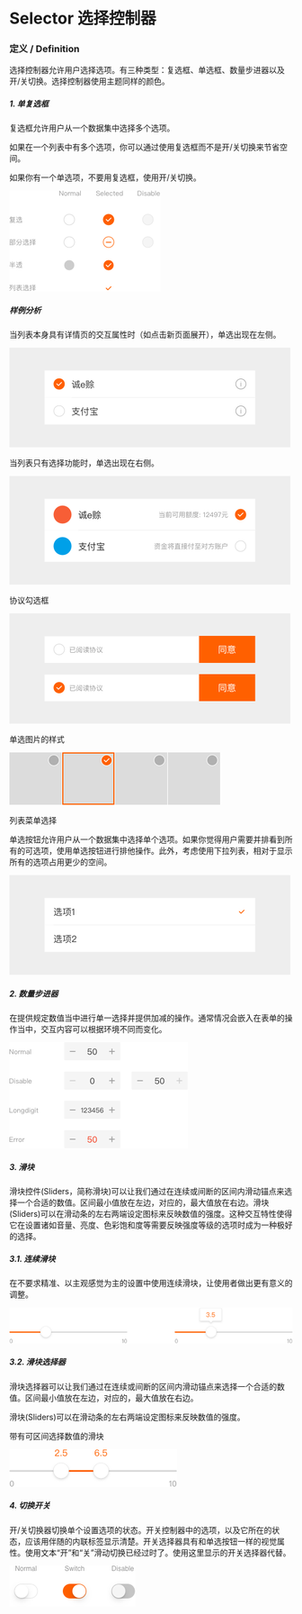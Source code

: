   


# Selector 选择控制器

  


### 定义 / Definition

  
  


选择控制器允许用户选择选项。有三种类型：复选框、单选框、数量步进器以及开/关切换。选择控制器使用主题同样的颜色。

  
  


##### 1. 单复选框

  
复选框允许用户从一个数据集中选择多个选项。

如果在一个列表中有多个选项，你可以通过使用复选框而不是开/关切换来节省空间。

如果你有一个单选项，不要用复选框，使用开/关切换。

![](/assets/selector1.png)

  
  


##### 样例分析

  
  


当列表本身具有详情页的交互属性时（如点击新页面展开），单选出现在左侧。

![](/assets/selector2.png)

  


当列表只有选择功能时，单选出现在右侧。

![](/assets/selector3.png)



协议勾选框

![](/assets/selector4.png)



单选图片的样式

![](/assets/selector5.png)



列表菜单选择

  


单选按钮允许用户从一个数据集中选择单个选项。如果你觉得用户需要并排看到所有的可选项，使用单选按钮进行排他操作。此外，考虑使用下拉列表，相对于显示所有的选项占用更少的空间。

![](/assets/selector6.png)



##### 2. 数量步进器

  
  


在提供规定数值当中进行单一选择并提供加减的操作。通常情况会嵌入在表单的操作当中，交互内容可以根据环境不同而变化。

![](/assets/selector7.png)

  
  


##### 3. 滑块

  


滑块控件\(Sliders，简称滑块\)可以让我们通过在连续或间断的区间内滑动锚点来选择一个合适的数值。区间最小值放在左边，对应的，最大值放在右边。滑块\(Sliders\)可以在滑动条的左右两端设定图标来反映数值的强度。这种交互特性使得它在设置诸如音量、亮度、色彩饱和度等需要反映强度等级的选项时成为一种极好的选择。

  


##### 3.1. 连续滑块

  
  


在不要求精准、以主观感觉为主的设置中使用连续滑块，让使用者做出更有意义的调整。

![](/assets/selector8.png)

  
  


##### 3.2. 滑块选择器

  


滑块选择器可以让我们通过在连续或间断的区间内滑动锚点来选择一个合适的数值。区间最小值放在左边，对应的，最大值放在右边。

滑块\(Sliders\)可以在滑动条的左右两端设定图标来反映数值的强度。

  
  


带有可区间选择数值的滑块

![](/assets/selector9.png)

  


##### 4. 切换开关

  


开/关切换器切换单个设置选项的状态。开关控制器中的选项，以及它所在的状态，应该用伴随的内联标签显示清楚。开关选择器具有和单选按钮一样的视觉属性。使用文本“开”和“关”滑动切换已经过时了。使用这里显示的开关选择器代替。

![](/assets/selector10.png)



